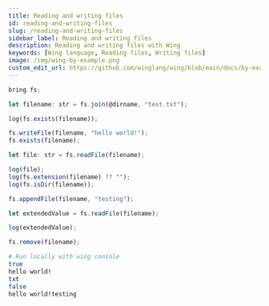```yaml
---
title: Reading and writing files
id: reading-and-writing-files
slug: /reading-and-writing-files
sidebar_label: Reading and writing files
description: Reading and writing files with Wing
keywords: [Wing language, Reading files, Writing files]
image: /img/wing-by-example.png
custom_edit_url: https://github.com/winglang/wing/blob/main/docs/by-example/30-reading-writing-files.md
---
```


```js playground example title="main.w"
bring fs;

let filename: str = fs.join(@dirname, "test.txt");

log(fs.exists(filename));

fs.writeFile(filename, "hello world!");
fs.exists(filename);

let file: str = fs.readFile(filename);

log(file);
log(fs.extension(filename) ?? "");
log(fs.isDir(filename));

fs.appendFile(filename, "testing");

let extendedValue = fs.readFile(filename);

log(extendedValue);

fs.remove(filename);
```

```bash title="Wing console output"
# Run locally with wing console
true
hello world!
txt
false
hello world!testing
```




